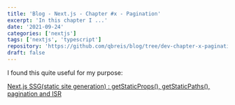 ```yaml
---
title: 'Blog - Next.js - Chapter #x - Pagination'
excerpt: 'In this chapter I ...'
date: '2021-09-24'
categories: ['nextjs']
tags: ['nextjs', 'typescript']
repository: 'https://github.com/qbreis/blog/tree/dev-chapter-x-pagination'
draft: false
---
```


I found this quite useful for my purpose:

[Next.js SSG(static site generation) : getStaticProps(), getStaticPaths(), pagination and ISR](https://www.youtube.com/watch?v=kawwRJO5yZ8)
